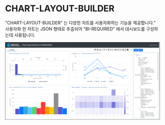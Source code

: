 # CHART-LAYOUT-BUILDER 

  "CHART-LAYOUT-BUILDER" 는 다양한 차트를 사용자화하는 기능을 제공합니다."<br>
 사용자화 한 차트는 JSON 형태로 추출되어 "BI-REQUIRED" 에서 대시보드를 구성하는데 사용됩니다.<br>

![image-20230411111921273](images/README/image-20230411111921273.png)
